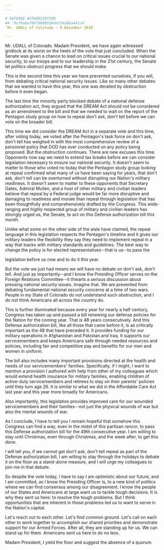 ```yaml
---
---

# DEFENSE AUTHORIZATION
## `0cf9abef8670088936dec54a86a441c4`
`Mr. UDALL of Colorado — 9 December 2010`

---
```



Mr. UDALL of Colorado. Madam President, we have again witnessed 
gridlock at its worst on the heels of the vote that just concluded. 
When the Senate was given a chance to lead on critical issues crucial 
to our national security, to our troops and to our leadership in the 
21st century, the Senate let politics obstruct progress that we should 
make.

This is the second time this year we have prevented ourselves, if you 
will, from debating critical national security issues. Like so many 
other debates that we wanted to have this year, this one was derailed 
by obstruction before it even began.

The last time the minority party blocked debate of a national defense 
authorization act, they argued that the DREAM Act should not be 
considered as an amendment to the bill and that we needed to wait on 
the report of the Pentagon study group on how to repeal don't ask, 
don't tell before we can vote on the broader bill.

This time we did consider the DREAM Act in a separate vote and this 
time, after voting today, we voted after the Pentagon's task force on 
don't ask, don't tell has weighed in with the most comprehensive review 
of a personnel policy that DOD has ever conducted on any policy being 
proposed. But the obstruction continues. There are new excuses this 
time. Opponents now say we need to extend tax breaks before we can 
consider legislation necessary to ensure our national security. It 
doesn't seem to matter to those who voted no today that the Pentagon 
study group looking at repeal confirmed what many of us have been 
saying for years, that don't ask, don't tell can be overturned without 
disrupting our Nation's military readiness. It doesn't seem to matter 
to these opponents that Secretary Gates, Admiral Mullen, and a host of 
other military and civilian leaders believe that repeal by a Federal 
judge would be far more disruptive and damaging to readiness and morale 
than repeal through legislation that has been thoughtfully and 
comprehensively drafted by the Congress. This wide-ranging and highly 
respected group of military and civilian leaders has strongly urged us, 
the Senate, to act on this Defense authorization bill this month.


Unlike what some on the other side of the aisle have claimed, the 
repeal language in this legislation respects the Pentagon's timeline 
and it gives our military leaders the flexibility they say they need to 
implement repeal in a way that tracks with military standards and 
guidelines. The best way to change the policy is for elected 
representatives--that is us--to pass the


legislation before us now and to do it this year.

But the vote we just had means we will have no debate on don't ask, 
don't tell. And just as importantly--and I know the Presiding Officer 
serves on the Foreign Relations Committee--it thwarts a serious 
discussion about pressing national security issues. Imagine that. We 
are prevented from debating fundamental national security concerns at a 
time of two wars. People in my State of Colorado do not understand such 
obstruction, and I do not think Americans all across the country do.

This is further illuminated because every year for nearly a half 
century, Congress has taken up and passed a bill renewing our defense 
policies for the Nation for the coming year. That is 48 years 
consecutively. And this Defense authorization bill, like all those that 
came before it, is as critically important as the 48 that have preceded 
it. It provides funding for our military operations in Afghanistan and 
Pakistan and Iraq. It supports our servicemembers and keeps Americans 
safe through needed resources and policies, including fair and 
competitive pay and benefits for our men and women in uniform.

The bill also includes many important provisions directed at the 
health and needs of our servicemembers' families. Specifically, if I 
might, I want to mention a provision I authored with help from other of 
my colleagues which would extend health insurance for military 
families, enabling children of active-duty servicemembers and retirees 
to stay on their parents' policies until they turn age 26. It is 
similar to what we did in the Affordable Care Act last year and this 
year more broadly for Americans.

Also importantly, this legislation provides improved care for our 
wounded servicemembers and their families--not just the physical wounds 
of war but also the mental wounds of war.

As I conclude, I have to tell you I remain hopeful that somehow this 
Congress can find a way, even in the midst of this partisan rancor, to 
pass this Defense authorization bill for the 49th consecutive year. I 
am willing to stay until Christmas, even through Christmas, and the 
week after, to get this done.

I will tell you, if we cannot get don't ask, don't tell repeal as 
part of the Defense authorization bill, I am willing to stay through 
the holidays to debate it on the floor as a stand-alone measure, and I 
will urge my colleagues to join me in that debate.

So despite the vote today, I have to say I am optimistic about our 
future, and I am committed, as I know the Presiding Officer is, to a 
new kind of politics where we can find consensus among our 
disagreement. I know the people of our States and Americans at large 
want us to tackle tough decisions. It is why they sent us here: to 
resolve the tough problems. But I think opportunities that are inherent 
in those problems led us to want to serve in the Nation's capital.

Let's reach out to each other. Let's find common ground. Let's call 
on each other to work together to accomplish our shared priorities and 
demonstrate support for our Armed Forces. After all, they are standing 
up for us. We can stand up for them. Americans sent us here to do no 
less.

Madam President, I yield the floor and suggest the absence of a 
quorum.